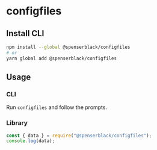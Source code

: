 # configfiles

## Install CLI

```bash
npm install --global @spenserblack/configfiles
# or
yarn global add @spenserblack/configfiles
```

## Usage

### CLI

Run `configfiles` and follow the prompts.

### Library

```javascript
const { data } = require("@spenserblack/configfiles");
console.log(data);
```
